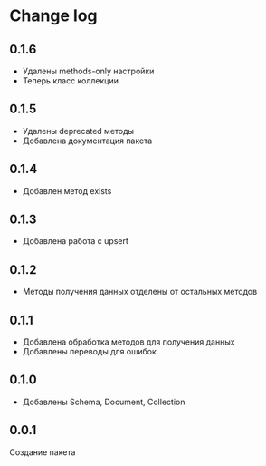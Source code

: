 # Change log

## 0.1.6

- Удалены methods-only настройки
- Теперь класс коллекции 

## 0.1.5

- Удалены deprecated методы
- Добавлена документация пакета

## 0.1.4

- Добавлен метод exists

## 0.1.3

- Добавлена работа с upsert

## 0.1.2

- Методы получения данных отделены от остальных методов

## 0.1.1

- Добавлена обработка методов для получения данных
- Добавлены переводы для ошибок

## 0.1.0

- Добавлены Schema, Document, Collection

## 0.0.1

Создание пакета
